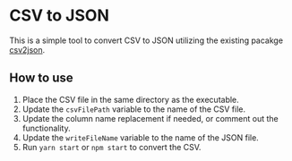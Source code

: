# CSV to JSON

This is a simple tool to convert CSV to JSON utilizing the existing pacakge [csv2json](https://www.npmjs.com/package/csvtojson).

## How to use

1. Place the CSV file in the same directory as the executable.
2. Update the `csvFilePath` variable to the name of the CSV file.
3. Update the column name replacement if needed, or comment out the functionality.
4. Update the `writeFileName` variable to the name of the JSON file.
5. Run `yarn start` or `npm start` to convert the CSV.
